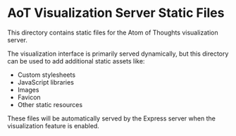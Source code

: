 # AoT Visualization Server Static Files

This directory contains static files for the Atom of Thoughts visualization server.

The visualization interface is primarily served dynamically, but this directory can be used to add additional static assets like:

- Custom stylesheets
- JavaScript libraries
- Images
- Favicon
- Other static resources

These files will be automatically served by the Express server when the visualization feature is enabled.